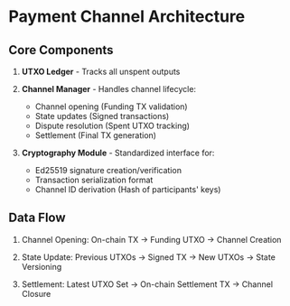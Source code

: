 # Payment Channel Architecture

## Core Components
1. **UTXO Ledger** - Tracks all unspent outputs
2. **Channel Manager** - Handles channel lifecycle:
   - Channel opening (Funding TX validation)
   - State updates (Signed transactions)
   - Dispute resolution (Spent UTXO tracking)
   - Settlement (Final TX generation)

3. **Cryptography Module** - Standardized interface for:
   - Ed25519 signature creation/verification
   - Transaction serialization format
   - Channel ID derivation (Hash of participants' keys)

## Data Flow
1. Channel Opening:
   On-chain TX → Funding UTXO → Channel Creation

2. State Update:
   Previous UTXOs → Signed TX → New UTXOs → State Versioning

3. Settlement:
   Latest UTXO Set → On-chain Settlement TX → Channel Closure
